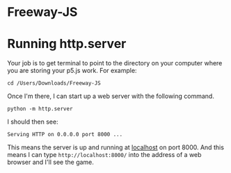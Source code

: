 # Freeway-JS

# Running http.server

Your job is to get terminal to point to the directory on your computer where you are storing your p5.js work. For example:

```
cd /Users/Downloads/Freeway-JS
```

Once I'm there, I can start up a web server with the following command.

```
python -m http.server
```

I should then see:

```
Serving HTTP on 0.0.0.0 port 8000 ...
```

This means the server is up and running at [localhost](http://en.wikipedia.org/wiki/Localhost) on port 8000.  And this means I can type `http://localhost:8000/` into the address of a web browser and I'll see the game.
